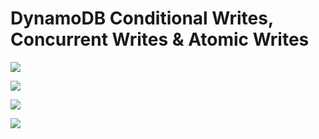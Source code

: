 # DynamoDB Conditional Writes, Concurrent Writes & Atomic Writes

![](2022-05-17-08-40-32.png)

![](2022-05-17-08-40-52.png)

![](2022-05-17-08-41-01.png)

![](2022-05-17-08-41-15.png)